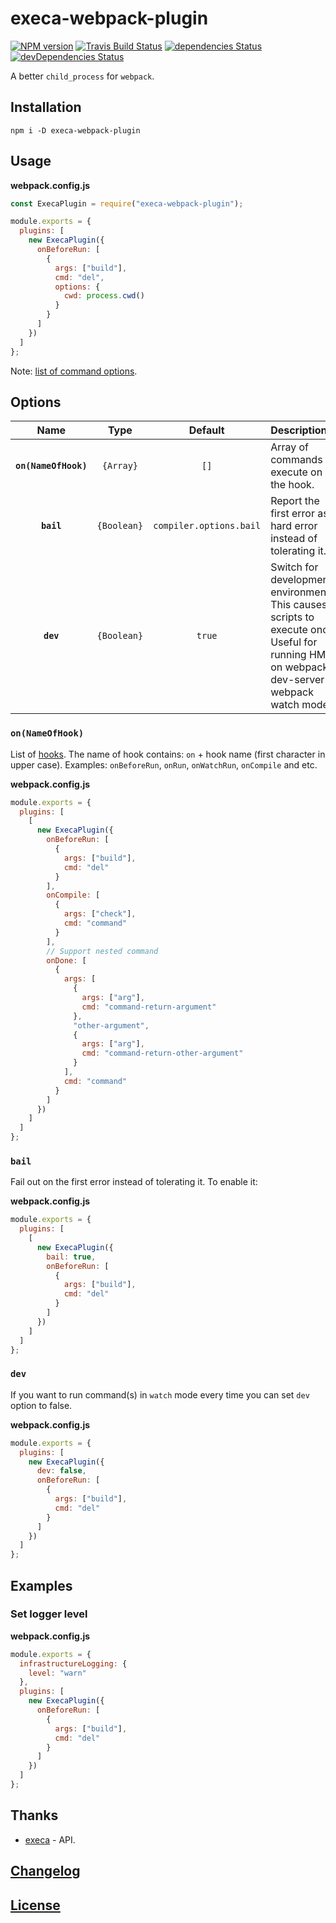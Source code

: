 # execa-webpack-plugin

[![NPM version](https://img.shields.io/npm/v/execa-webpack-plugin.svg)](https://www.npmjs.org/package/execa-webpack-plugin)
[![Travis Build Status](https://img.shields.io/travis/itgalaxy/execa-webpack-plugin/master.svg?label=build)](https://travis-ci.org/itgalaxy/execa-webpack-plugin)
[![dependencies Status](https://david-dm.org/itgalaxy/execa-webpack-plugin/status.svg)](https://david-dm.org/itgalaxy/execa-webpack-plugin)
[![devDependencies Status](https://david-dm.org/itgalaxy/execa-webpack-plugin/dev-status.svg)](https://david-dm.org/itgalaxy/execa-webpack-plugin?type=dev)

A better `child_process` for `webpack`.

## Installation

```shell
npm i -D execa-webpack-plugin
```

## Usage

**webpack.config.js**

```js
const ExecaPlugin = require("execa-webpack-plugin");

module.exports = {
  plugins: [
    new ExecaPlugin({
      onBeforeRun: [
        {
          args: ["build"],
          cmd: "del",
          options: {
            cwd: process.cwd()
          }
        }
      ]
    })
  ]
};
```

Note: [list of command options](https://github.com/sindresorhus/execa#options).

## Options

|         Name         |    Type     |         Default         | Description                                                                                                                                   |
| :------------------: | :---------: | :---------------------: | :-------------------------------------------------------------------------------------------------------------------------------------------- |
| **`on(NameOfHook)`** |  `{Array}`  |          `[]`           | Array of commands to execute on the hook.                                                                                                     |  |
|      **`bail`**      | `{Boolean}` | `compiler.options.bail` | Report the first error as a hard error instead of tolerating it.                                                                              |
|      **`dev`**       | `{Boolean}` |         `true`          | Switch for development environments. This causes scripts to execute once. Useful for running HMR on webpack-dev-server or webpack watch mode. |

### `on(NameOfHook)`

List of [hooks](https://webpack.js.org/api/compiler-hooks/).
The name of hook contains: `on` + hook name (first character in upper case).
Examples: `onBeforeRun`, `onRun`, `onWatchRun`, `onCompile` and etc.

**webpack.config.js**

```js
module.exports = {
  plugins: [
    [
      new ExecaPlugin({
        onBeforeRun: [
          {
            args: ["build"],
            cmd: "del"
          }
        ],
        onCompile: [
          {
            args: ["check"],
            cmd: "command"
          }
        ],
        // Support nested command
        onDone: [
          {
            args: [
              {
                args: ["arg"],
                cmd: "command-return-argument"
              },
              "other-argument",
              {
                args: ["arg"],
                cmd: "command-return-other-argument"
              }
            ],
            cmd: "command"
          }
        ]
      })
    ]
  ]
};
```

### `bail`

Fail out on the first error instead of tolerating it. To enable it:

**webpack.config.js**

```js
module.exports = {
  plugins: [
    [
      new ExecaPlugin({
        bail: true,
        onBeforeRun: [
          {
            args: ["build"],
            cmd: "del"
          }
        ]
      })
    ]
  ]
};
```

### `dev`

If you want to run command(s) in `watch` mode every time you can set `dev` option to false.

**webpack.config.js**

```js
module.exports = {
  plugins: [
    new ExecaPlugin({
      dev: false,
      onBeforeRun: [
        {
          args: ["build"],
          cmd: "del"
        }
      ]
    })
  ]
};
```

## Examples

### Set logger level

**webpack.config.js**

```js
module.exports = {
  infrastructureLogging: {
    level: "warn"
  },
  plugins: [
    new ExecaPlugin({
      onBeforeRun: [
        {
          args: ["build"],
          cmd: "del"
        }
      ]
    })
  ]
};
```

## Thanks

- [execa](https://github.com/sindresorhus/execa) - API.

## [Changelog](CHANGELOG.md)

## [License](LICENSE)
